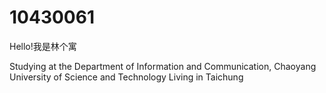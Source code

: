 # 10430061

Hello!我是林个寓

Studying at the Department of Information and Communication, Chaoyang University of Science and Technology
Living in Taichung
